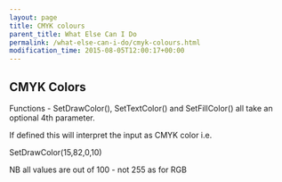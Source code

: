 ```yaml
---
layout: page
title: CMYK colours
parent_title: What Else Can I Do
permalink: /what-else-can-i-do/cmyk-colours.html
modification_time: 2015-08-05T12:00:17+00:00
---
```




<h2>CMYK Colors</h2>
<p>Functions - SetDrawColor(), SetTextColor() and SetFillColor() all take an optional 4th parameter.</p>
<p>If defined this will interpret the input as CMYK color i.e.</p>
<p>SetDrawColor(15,82,0,10)</p>
<p>NB all values are out of 100 - not 255 as for RGB</p>

